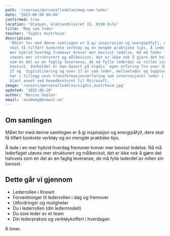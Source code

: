 ```yaml
---
path: '/courses/personalledelse/meg-som-leder'
date: '2023-06-08 09:00'
confirmed: true
location: 'Olympen, Grønlandsleiret 15, 0190 Oslo'
title: 'Meg som leder'
teacher: 'Vigdis Austrheim'
description:
  'Målet for med denne samlingen er å gi inspirasjon og energipåfyll, dere
  skal få tilført konkrete verktøy og en mengde praktiske tips. Å lede på i en
  mer hybrid hverdag fremover krever mer bevisst ledelse. Nå må leder faget
  utøves mer strukturert og målbevisst, det er ikke nok å gjøre det halvveis
  som en del av en faglig leveranse, de må fylle lederdel av rollen sin
  bevisst. Innholdet er mye basert på Vigdis´ egen erfaring fra over 30 år innen  
  IT og  digitalisering og over 17 år som leder, mellomleder og toppleder, Vigdis 
  har i tillegg unik transformasjonserfaring som internasjonal leder i Microsoft, 
  blant annet ved hovedkontoret til Microsoft. '
image: '/assets/personalledelse/vigdis_austrheim.jpg'
updated: '2022-06-28'
author: 'Marcus Goplen'
email: 'academy@knowit.no'
---
```


## Om samlingen

Målet for med denne samlingen er å gi inspirasjon og energipåfyll, dere skal
få tilført konkrete verktøy og en mengde praktiske tips.

Å lede i en mer hybrid hverdag fremover krever mer bevisst ledelse. Nå må
lederfaget utøves mer strukturert og målbevisst, det er ikke nok å gjøre det
halvveis som en del av en faglig leveranse, de må fylle lederdel av rollen sin
bevisst.

## Dette går vi gjennom

- Lederrollen i Knowit
- Forventninger til lederrollen i dag og fremover
- Utfordringer og muligheter
- Du i lederrollen (din ledermodell)
- Du som leder av et team
- Din lederpraksis og verktøykoffert i hverdagen

6 timer.